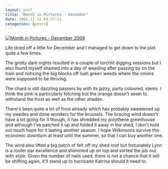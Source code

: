```yaml
---
layout: post
title: "Month in Pictures - December"
date: 2008-12-31 09:57:51
categories: [posts]
---
```


[![Month in Pictures - December 2008](https://farm4.static.flickr.com/3083/3131766626_6c45a6a40a.jpg)](https://www.flickr.com/photos/warriorwomen/3131766626/)

Life dried off a little for December and I managed to get down to the plot quite a few times.

The grotty dark nights resulted in a couple of torchlit digging sessions but I also found myself shamed into a day of weeding after passing by on the train and noticing the big blocks off lush green weeds where the onions were supposed to be thriving.

The chard is still dazzling passers by with its jazzy, party coloured, stems. I think the pink is particularly fetching but the orange doesn't seem to withstand the frost as well as the other shades.

There's been quite a lot of frost already which has probably sweetened up my swedes and done wonders for the brussels. The bracing wind doesn't have a lot going for it though, it has shredded my polythene greenhouse and although I've patched it up and folded it away in the shed, I don't hold out much hope for it lasting another season. I hope Wilkinsons survive the economic downturn at least until the summer, so that I can buy another one.

The wind also lifted a big patch of felt off my shed roof but fortunately Lynn is a roofer par excellence and shimmied up on top and sorted the job out with style. Given the number of nails used, there is not a chance that it will be shifting again, it'll stand up to hurricane Katrina should it need to.
